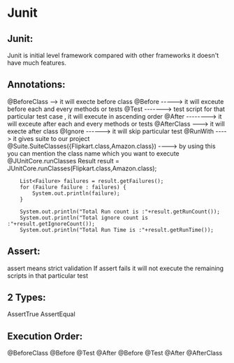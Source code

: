 # Junit


Junit:
------
Junit is initial level framework compared with other frameworks it doesn't have much features.

Annotations:
-----------
@BeforeClass --> it will execte before class
@Before   -----> it will exceute before each and every methods or tests
@Test   -------> test script for that particular test case , it will execute in ascending order
@After --------> it will exceute after each and every methods or tests
@AfterClass ---> it will execte after class
@Ignore ------> it will skip particular test
@RunWith  ----> it gives suite to our project
@Suite.SuiteClasses({Flipkart.class,Amazon.class}) ----> by using this you can mention the class name which you want to execute
@JUnitCore.runClasses
Result result = JUnitCore.runClasses(Flipkart.class,Amazon.class);
		
		List<Failure> failures = result.getFailures();
		for (Failure failure : failures) {
			System.out.println(failure);
		}
		
		System.out.println("Total Run count is :"+result.getRunCount());
		System.out.println("Total ignore count is :"+result.getIgnoreCount());
		System.out.println("Total Run Time is :"+result.getRunTime());

Assert:
------
 assert means strict validation
 If assert fails it will not execute the remaining scripts in that particular test

2 Types:
-------
AssertTrue
AssertEqual


Execution Order:
---------------
@BeforeClass
@Before
@Test
@After
@Before
@Test
@After
@AfterClass
